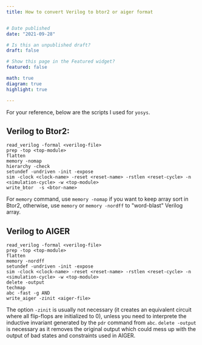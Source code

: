 ```yaml
---
title: How to convert Verilog to btor2 or aiger format


# Date published
date: "2021-09-28"

# Is this an unpublished draft?
draft: false

# Show this page in the Featured widget?
featured: false

math: true
diagram: true
highlight: true

---
```


For your reference, below are the scripts I used for `yosys`.


## Verilog to Btor2:

```
read_verilog -formal <verilog-file>
prep -top <top-module>
flatten
memory -nomap
hierarchy -check
setundef -undriven -init -expose
sim -clock <clock-name> -reset <reset-name> -rstlen <reset-cycle> -n <simulation-cycle> -w <top-module>
write_btor  -s <btor-name>

```

For `memory` command, use `memory -nomap` if you want to keep array sort in Btor2, otherwise, use `memory` or `memory -nordff` to "word-blast" Verilog array.

## Verilog to AIGER


```
read_verilog -formal <verilog-file>
prep -top <top-module>
flatten
memory -nordff
setundef -undriven -init -expose
sim -clock <clock-name> -reset <reset-name> -rstlen <reset-cycle> -n <simulation-cycle> -w <top-module>
delete -output
techmap
abc -fast -g AND
write_aiger -zinit <aiger-file>
```

The option `-zinit` is usually not necessary (it creates an equivalent circuit where all flip-flops are initialized to 0), unless you need to interprete the inductive invariant generated by the `pdr` command from `abc`. `delete -output` is necessary as it removes the original output which could mess up with the output of bad states and constraints used in AIGER.